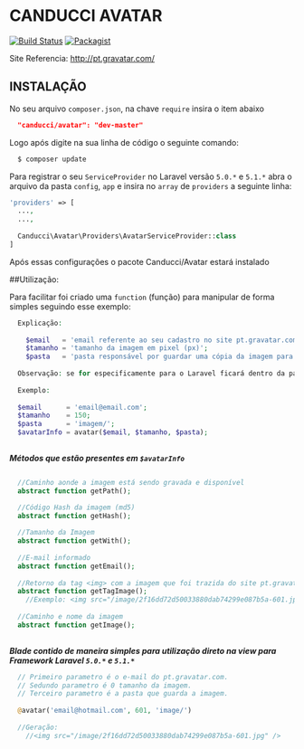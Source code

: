 # CANDUCCI AVATAR

[![Build Status](https://travis-ci.org/netdragoon/avatar.svg?branch=master)](https://travis-ci.org/netdragoon/avatar)
[![Packagist](https://img.shields.io/packagist/dt/canducci/avatar.svg?style=flat)](https://packagist.org/packages/canducci/avatar)

Site Referencia: http://pt.gravatar.com/

## INSTALAÇÃO

No seu arquivo `composer.json`, na chave `require` insira o item abaixo

```JSON
  "canducci/avatar": "dev-master"
```

Logo após digite na sua linha de código o seguinte comando:

```PHP
  $ composer update
```

Para registrar o seu `ServiceProvider` no Laravel versão `5.0.*` e `5.1.*` abra o arquivo da pasta `config`, `app` e insira no `array` de `providers` a seguinte linha:

```PHP
'providers' => [
  ...,
  ...,
  
  Canducci\Avatar\Providers\AvatarServiceProvider::class
]  
```

Após essas configurações o pacote Canducci/Avatar estará instalado

##Utilização:

Para facilitar foi criado uma `function` (função) para manipular de forma simples seguindo esse exemplo:

```PHP
  Explicação:
  
    $email   = 'email referente ao seu cadastro no site pt.gravatar.com';
    $tamanho = 'tamanho da imagem em pixel (px)';
    $pasta   = 'pasta responsável por guardar uma cópia da imagem para otimização de tráfego de sua rede'
               
  Observação: se for especificamente para o Laravel ficará dentro da pasta `public` a pasta da imagem
  
  Exemplo:
  
  $email      = 'email@email.com';
  $tamanho    = 150;
  $pasta      = 'imagem/';
  $avatarInfo = avatar($email, $tamanho, $pasta);
  
```

___Métodos que estão presentes em `$avatarInfo`___

```PHP

  //Caminho aonde a imagem está sendo gravada e disponível
  abstract function getPath();

  //Código Hash da imagem (md5)      
  abstract function getHash();
  
  //Tamanho da Imagem
  abstract function getWith();
  
  //E-mail informado
  abstract function getEmail();
  
  //Retorno da tag <img> com a imagem que foi trazida do site pt.gravatar.com
  abstract function getTagImage();
    //Exemplo: <img src="/image/2f16dd72d50033880dab74299e087b5a-601.jpg" /> 'Dados fictios
  
  //Caminho e nome da imagem
  abstract function getImage();
    
```

___Blade contido de maneira simples para utilização direto na view para Framework Laravel `5.0.*` e `5.1.*`___

```PHP
  // Primeiro parametro é o e-mail do pt.gravatar.com.
  // Sedundo parametro é 0 tamanho da imagem.
  // Terceiro parametro é a pasta que guarda a imagem.
  
  @avatar('email@hotmail.com', 601, 'image/')
  
  //Geração:
    //<img src="/image/2f16dd72d50033880dab74299e087b5a-601.jpg" />
  
```

